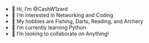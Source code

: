 - 👋 Hi, I’m @CashW1zard
- 👀 I’m interested in Networking and Coding
- 🎣 My hobbies are Fishing, Darts, Reading, and Archery
- 🌱 I’m currently learning Python
- 💞️ I’m looking to collaborate on Anything!

<!---
CashW1zard/CashW1zard is a ✨ special ✨ repository because its `README.md` (this file) appears on your GitHub profile.
You can click the Preview link to take a look at your changes.
--->
